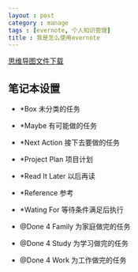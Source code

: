 ```yaml
---
layout : post
category : manage
tags : [evernote, 个人知识管理]
title : 我是怎么使用evernote
---
```

[思维导图文件下载](https://docs.google.com/file/d/0B1DrsqrLRzeIWmVZOG14el9lQms/edit?usp=sharing)

## 笔记本设置


- *Box 未分类的任务

- *Maybe 有可能做的任务

- *Next Action 接下去要做的任务

- *Project Plan 项目计划

- *Read It Later 以后再读

- *Reference 参考

- *Wating For 等待条件满足后执行

- @Done 4 Family 为家庭做完的任务

- @Done 4 Study 为学习做完的任务

- @Done 4 Work 为工作做完的任务
